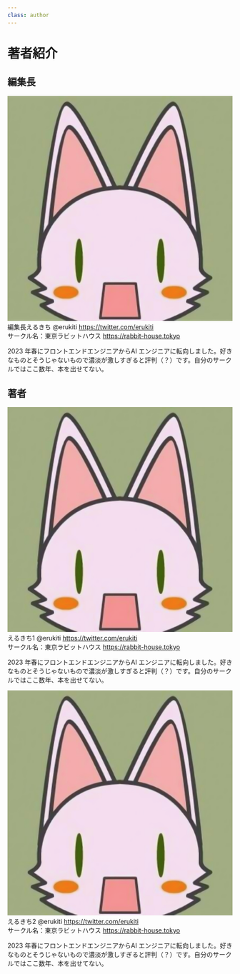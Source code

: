 ```yaml
---
class: author
---
```


# 著者紹介

## 編集長

<div class="author-profile">
    <img src="images/erukiti-icon.png">
    <div>
        <div>
            編集長えるきち
            @erukiti
            <a href="https://twitter.com/erukiti">https://twitter.com/erukiti</a>
        </div>
        <div>
            サークル名：東京ラビットハウス
            <a href="https://rabbit-house.tokyo">https://rabbit-house.tokyo</a>
        </div>
    </div>
</div>
<p>
2023 年春にフロントエンドエンジニアからAI エンジニアに転向しました。好きなものとそうじゃないもので濃淡が激しすぎると評判（？）です。自分のサークルではここ数年、本を出せてない。
</p>

## 著者

<div class="author-profile">
    <img src="images/erukiti-icon.png">
    <div>
        <div>
            えるきち1
            @erukiti
            <a href="https://twitter.com/erukiti">https://twitter.com/erukiti</a>
        </div>
        <div>
            サークル名：東京ラビットハウス
            <a href="https://rabbit-house.tokyo">https://rabbit-house.tokyo</a>
        </div>
    </div>
</div>
<p>
2023 年春にフロントエンドエンジニアからAI エンジニアに転向しました。好きなものとそうじゃないもので濃淡が激しすぎると評判（？）です。自分のサークルではここ数年、本を出せてない。
</p>

<div class="author-profile">
    <img src="images/erukiti-icon.png">
    <div>
        <div>
            えるきち2
            @erukiti
            <a href="https://twitter.com/erukiti">https://twitter.com/erukiti</a>
        </div>
        <div>
            サークル名：東京ラビットハウス
            <a href="https://rabbit-house.tokyo">https://rabbit-house.tokyo</a>
        </div>
    </div>
</div>
<p>
2023 年春にフロントエンドエンジニアからAI エンジニアに転向しました。好きなものとそうじゃないもので濃淡が激しすぎると評判（？）です。自分のサークルではここ数年、本を出せてない。
</p>

